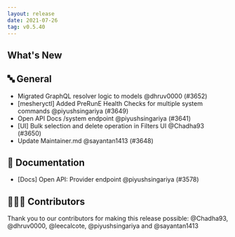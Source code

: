 ```yaml
---
layout: release
date: 2021-07-26
tag: v0.5.40
---
```


## What's New
## 🔤 General
- Migrated GraphQL resolver logic to models @dhruv0000 (#3652)
- [mesheryctl] Added PreRunE Health Checks for multiple system commands @piyushsingariya (#3649)
- Open API Docs /system endpoint @piyushsingariya (#3641)
- [UI] Bulk selection and delete operation in Filters UI  @Chadha93 (#3650)
- Update Maintainer.md @sayantan1413 (#3648)

## 📖 Documentation

- [Docs] Open API: Provider endpoint @piyushsingariya (#3578)

## 👨🏽‍💻 Contributors

Thank you to our contributors for making this release possible:
@Chadha93, @dhruv0000, @leecalcote, @piyushsingariya and @sayantan1413
 
